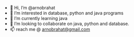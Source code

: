 - 👋 Hi, I’m @arnobrahat
- 👀 I’m interested in database, python and java programs
- 🌱 I’m currently learning java
- 💞️ I’m looking to collaborate on java, python and database. 
- 📫 reach me @
arnobrahat@gmail.com

<!---
arnobrahat/arnobrahat is a ✨ special ✨ repository because its `README.md` (this file) appears on your GitHub profile.
You can click the Preview link to take a look at your changes.
--->
